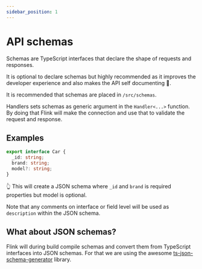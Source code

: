 ```yaml
---
sidebar_position: 1
---
```


# API schemas

Schemas are TypeScript interfaces that declare the shape of requests and responses.

It is optional to declare schemas but highly recommended as it improves the developer experience and also makes the API self documenting 🎉.

It is recommended that schemas are placed in `/src/schemas`.

Handlers sets schemas as generic argument in the `Handler<...>` function. By doing that Flink will make the connection and use that to validate the request and response.

## Examples

```typescript
export interface Car {
  _id: string;
  brand: string;
  model?: string;
}
```

👆 This will create a JSON schema where `_id` and `brand` is required properties but model is optional.

Note that any comments on interface or field level will be used as `description` within the JSON schema.

## What about JSON schemas?

Flink will during build compile schemas and convert them from TypeScript interfaces into JSON schemas. For that we are using the awesome [ts-json-schema-generator](https://github.com/vega/ts-json-schema-generator) library.
